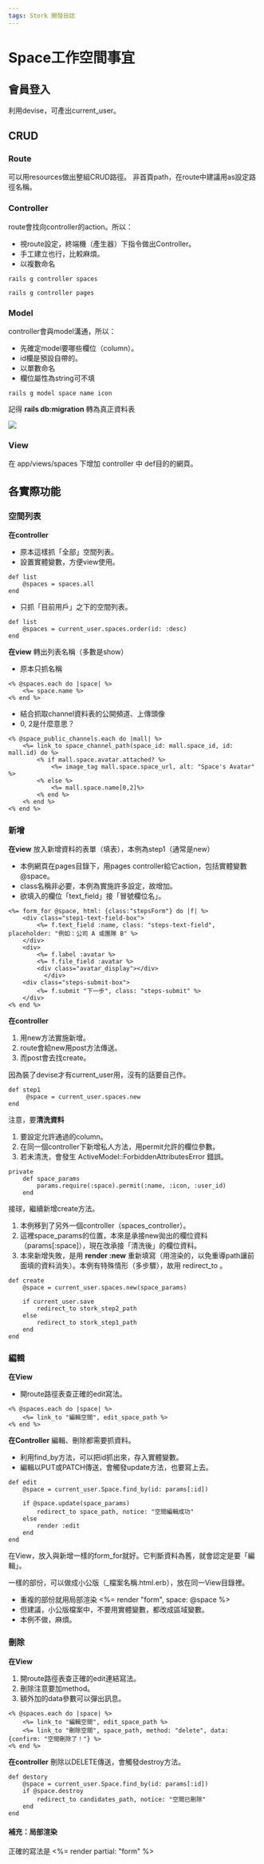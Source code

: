 ```yaml
---
tags: Stork 開發日誌
---
```


# Space工作空間事宜

## 會員登入
利用devise，可產出current_user。

## CRUD
### Route
可以用resources做出整組CRUD路徑。
非首頁path，在route中建議用as設定路徑名稱。

### Controller
route會找向controller的action。所以：
* 視route設定，終端機（產生器）下指令做出Controller。
* 手工建立也行，比較麻煩。
* 以複數命名
```ruby=
rails g controller spaces

rails g controller pages
```
### Model
controller會與model溝通，所以：
* 先確定model要哪些欄位（column）。
* id欄是預設自帶的。
* 以單數命名
* 欄位屬性為string可不填
```ruby=
rails g model space name icon
```
記得 **rails db:migration** 轉為真正資料表

![](https://i.imgur.com/hKQz5iw.png)

### View 
在 app/views/spaces 下增加 controller 中 def目的的網頁。

## 各實際功能
### 空間列表
**在controller**
* 原本這樣抓「全部」空間列表。
* 設置實體變數，方便view使用。
```ruby=
def list
    @spaces = spaces.all
end
```
* 只抓「目前用戶」之下的空間列表。
```ruby=
def list
    @spaces = current_user.spaces.order(id: :desc)
end
```
**在view**
轉出列表名稱（多數是show）

* 原本只抓名稱
```ruby=
<% @spaces.each do |space| %>
    <%= space.name %>
<% end %>
```

* 結合抓取channel資料表的公開頻道、上傳頭像
* 0, 2是什麼意思？
```ruby=
<% @space_public_channels.each do |mall| %>
    <%= link_to space_channel_path(space_id: mall.space_id, id: mall.id) do %>
        <% if mall.space.avatar.attached? %>
            <%= image_tag mall.space.space_url, alt: "Space's Avatar" %>
        <% else %>
            <%= mall.space.name[0,2]%>
        <% end %>
    <% end %>
<% end %>
```

### 新增
**在view**
放入新增資料的表單（填表），本例為step1（通常是new）
* 本例網頁在pages目錄下，用pages controller給它action，包括實體變數@space。
* class名稱非必要，本例為實施許多設定，故增加。
* 欲填入的欄位「text_field」接「冒號欄位名」。
```htmlembedded=
<%= form_for @space, html: {class:"stepsForm"} do |f| %>
    <div class="step1-text-field-box">
        <%= f.text_field :name, class: "steps-text-field", placeholder: "例如：公司 A 或團隊 B" %>
    </div>
    <div>
        <%= f.label :avatar %>
        <%= f.file_field :avatar %>
        <div class="avatar_display"></div>
          </div>
    <div class="steps-submit-box">
        <%= f.submit "下一步", class: "steps-submit" %>
    </div>
<% end %>
```

**在controller**
1. 用new方法實施新增。
1. route會給new用post方法傳送。
1. 而post會去找create。

因為裝了devise才有current_user用，沒有的話要自己作。
```ruby=
def step1
     @space = current_user.spaces.new
end
```
注意，要**清洗資料**
1. 要設定允許通過的column。
2. 在同一個controller下新增私人方法，用permit允許的欄位參數。
4. 若未清洗，會發生 ActiveModel::ForbiddenAttributesError 錯誤。

```ruby=
private
    def space_params
        params.require(:space).permit(:name, :icon, :user_id)
    end
```

接球，繼續新增create方法。
1. 本例移到了另外一個controller（spaces_controller）。
2. 這裡space_params的位置，本來是承接new拋出的欄位資料（params[:space]），現在改承接「清洗後」的欄位資料。
3. 本來新增失敗，是用 **render :new** 重新填寫（用渲染的，以免重導path讓前面填的資料消失）。本例有特殊情形（多步驟），故用 redirect_to 。
```ruby=
def create
    @space = current_user.spaces.new(space_params)

    if current_user.save
        redirect_to stork_step2_path
    else
        redirect_to stork_step1_path
    end
end
```

### 編輯
**在View**
* 開route路徑表查正確的edit寫法。
```ruby=
<% @spaces.each do |space| %>
    <%= link_to "編輯空間", edit_space_path %>
<% end %>
```

**在Controller**
編輯、刪除都需要抓資料。

* 利用find_by方法，可以把id抓出來，存入實體變數。
* 編輯以PUT或PATCH傳送，會觸發update方法，也要寫上去。
```ruby=
def edit
    @space = current_user.Space.find_by(id: params[:id])
    
    if @space.update(space_params)
        redirect_to space_path, notice: "空間編輯成功"
    else
        render :edit
    end
end
```
在View，放入與新增一樣的form_for就好。它判斷資料為舊，就會認定是要「編輯」。

一樣的部份，可以做成小公版（_檔案名稱.html.erb），放在同一View目錄裡。
* 重複的部份就用局部渲染 <%= render "form", space: @space %>
* 但建議，小公版檔案中，不要用實體變數，都改成區域變數。
* 本例不做，麻煩。

### 刪除
**在View**
1. 開route路徑表查正確的edit連結寫法。
2. 刪除注意要加method。
3. 額外加的data參數可以彈出訊息。
```ruby=
<% @spaces.each do |space| %>
    <%= link_to "編輯空間", edit_space_path %>
    <%= link_to "刪除空間", space_path, method: "delete", data: {confirm: "空間刪除了！"} %>
<% end %>
```

**在controller**
刪除以DELETE傳送，會觸發destroy方法。
```ruby=
def destory
    @space = current_user.Space.find_by(id: params[:id])
    if @space.destroy 
        redirect_to candidates_path, notice: "空間已刪除"
    end
end
```

#### 補充：局部渲染
正確的寫法是 <%= render partial: "form" %>


